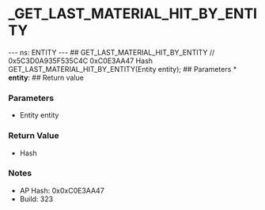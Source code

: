 # _GET_LAST_MATERIAL_HIT_BY_ENTITY

--- ns: ENTITY --- ## GET_LAST_MATERIAL_HIT_BY_ENTITY  // 0x5C3D0A935F535C4C 0xC0E3AA47 Hash GET_LAST_MATERIAL_HIT_BY_ENTITY(Entity entity);   ## Parameters * **entity**:  ## Return value

### Parameters
* Entity entity

### Return Value
* Hash

### Notes
* AP Hash: 0x0xC0E3AA47
* Build: 323

